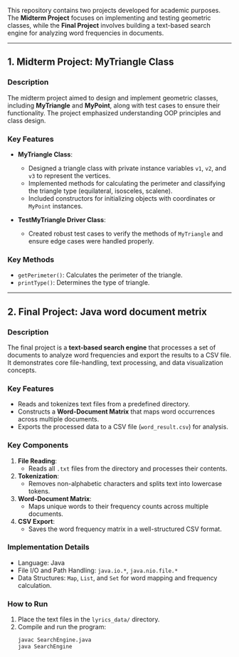 This repository contains two projects developed for academic purposes. The **Midterm Project** focuses on implementing and testing geometric classes, while the **Final Project** involves building a text-based search engine for analyzing word frequencies in documents.

---

## 1. **Midterm Project: MyTriangle Class**
### **Description**
The midterm project aimed to design and implement geometric classes, including **MyTriangle** and **MyPoint**, along with test cases to ensure their functionality. The project emphasized understanding OOP principles and class design.

### **Key Features**
- **MyTriangle Class**:
  - Designed a triangle class with private instance variables `v1`, `v2`, and `v3` to represent the vertices.
  - Implemented methods for calculating the perimeter and classifying the triangle type (equilateral, isosceles, scalene).
  - Included constructors for initializing objects with coordinates or `MyPoint` instances.

- **TestMyTriangle Driver Class**:
  - Created robust test cases to verify the methods of `MyTriangle` and ensure edge cases were handled properly.

### **Key Methods**
- `getPerimeter()`: Calculates the perimeter of the triangle.
- `printType()`: Determines the type of triangle.

---

## 2. **Final Project: Java word document metrix**
### **Description**
The final project is a **text-based search engine** that processes a set of documents to analyze word frequencies and export the results to a CSV file. It demonstrates core file-handling, text processing, and data visualization concepts.

### **Key Features**
- Reads and tokenizes text files from a predefined directory.
- Constructs a **Word-Document Matrix** that maps word occurrences across multiple documents.
- Exports the processed data to a CSV file (`word_result.csv`) for analysis.

### **Key Components**
1. **File Reading**:
   - Reads all `.txt` files from the directory and processes their contents.
2. **Tokenization**:
   - Removes non-alphabetic characters and splits text into lowercase tokens.
3. **Word-Document Matrix**:
   - Maps unique words to their frequency counts across multiple documents.
4. **CSV Export**:
   - Saves the word frequency matrix in a well-structured CSV format.

### **Implementation Details**
- Language: Java
- File I/O and Path Handling: `java.io.*`, `java.nio.file.*`
- Data Structures: `Map`, `List`, and `Set` for word mapping and frequency calculation.

### **How to Run**
1. Place the text files in the `lyrics_data/` directory.
2. Compile and run the program:
   ```bash
   javac SearchEngine.java
   java SearchEngine
